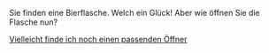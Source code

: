 Sie finden eine Bierflasche. Welch ein Glück!
Aber wie öffnen Sie die Flasche nun?


[Vielleicht finde ich noch einen passenden Öffner](../alkohol.md)